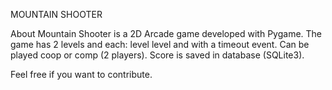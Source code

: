 MOUNTAIN SHOOTER

About
Mountain Shooter is a 2D Arcade game developed with Pygame. 
The game has 2 levels and each: level level and with a timeout event. 
Can be played coop or comp (2 players). 
Score is saved in database (SQLite3).

Feel free if you want to contribute.
